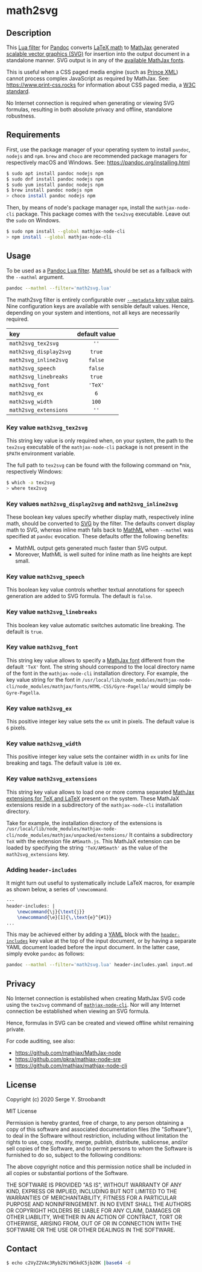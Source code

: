 # math2svg


## Description

This [Lua filter][pandoc.lua-filters] for [Pandoc][pandoc] converts
[LaTeX math][latex.math] to [MathJax][mathjax] generated
[scalable vector graphics (SVG)][svg] for insertion into the output document
in a standalone manner. 
SVG output is in any of the [available MathJax fonts][mathjax.fonts].

This is useful when a CSS paged media engine (such as [Prince XML][prince])
cannot process complex JavaScript as required by MathJax.
See: <https://www.print-css.rocks> for information about CSS paged media,
a [W3C standard][w3c].

No Internet connection is required when generating or viewing SVG formulas,
resulting in both absolute privacy and offline, standalone robustness.


## Requirements

First, use the package manager of your operating system to install `pandoc`,
`nodejs` and `npm`. `brew` and `choco` are recommended package managers for
respectively macOS and Windows. See: <https://pandoc.org/installing.html>

```bash
$ sudo apt install pandoc nodejs npm
$ sudo dnf install pandoc nodejs npm
$ sudo yum install pandoc nodejs npm
$ brew install pandoc nodejs npm
> choco install pandoc nodejs npm
```

Then, by means of node's package manager `npm`, install the `mathjax-node-cli`
package. This package comes with the `tex2svg` executable.
Leave out the `sudo` on Windows.

```bash
$ sudo npm install --global mathjax-node-cli
> npm install --global mathjax-node-cli
```


## Usage

To be used as a [Pandoc Lua filter][pandoc.lua-filters].
[MathML][mathml] should be set as a fallback with
the `--mathml` argument.

```bash
pandoc --mathml --filter='math2svg.lua'
```

The math2svg filter is entirely configurable over
[`--metadata` key value pairs](pandoc.metadata).
Nine configuration keys are available with sensible default values.
Hence, depending on your system and intentions, not all keys are necessarily
required.

|key|default value|
|:--|:-----------:|
|`math2svg_tex2svg`|`''`|
|`math2svg_display2svg`|`true`|
|`math2svg_inline2svg`|`false`|
|`math2svg_speech`|`false`|
|`math2svg_linebreaks`|`true`|
|`math2svg_font`|`'TeX'`|
|`math2svg_ex`|`6`|
|`math2svg_width`|`100`|
|`math2svg_extensions`|`''`|


### Key value `math2svg_tex2svg`
This string key value is only required when, on your system, the path to the
`tex2svg` executable of the `mathjax-node-cli` package is not present in the
`$PATH` environment variable.

The full path to `tex2svg` can be found with the following command on \*nix,
respectively Windows:

```bash
$ which -a tex2svg
> where tex2svg
```

### Key values `math2svg_display2svg` and `math2svg_inline2svg`
These boolean key values specify whether display math, respectively inline math,
should be converted to [SVG][svg] by the filter.
The defaults convert display math to SVG, whereas inline math falls back to
[MathML][mathml] when `--mathml` was specified at `pandoc` evocation.
These defaults offer the following benefits:

- MathML output gets generated much faster than SVG output.
- Moreover, MathML is well suited for inline math as line heights are kept
  small.


### Key value `math2svg_speech`
This boolean key value controls whether textual annotations for speech
generation are added to SVG formula. The default is `false`.

### Key value `math2svg_linebreaks`
This boolean key value automatic switches automatic line breaking.
The default is `true`.


### Key value `math2svg_font`
This string key value allows to specify a [MathJax font][mathjax.fonts]
different from the default `'TeX'` font.
The string should correspond to the local directory name of the font in the
`mathjax-node-cli` installation directory.
For example, the key value string for the font in
`/usr/local/lib/node_modules/mathjax-node-cli/node_modules/mathjax/fonts/HTML-CSS/Gyre-Pagella/`
would simply be `Gyre-Pagella`.


### Key value `math2svg_ex`
This positive integer key value sets the `ex` unit in pixels.
The default value is `6` pixels.


### Key value `math2svg_width`
This positive integer key value sets the container width in `ex` units for line
breaking and tags. The default value is `100` ex.


### Key value `math2svg_extensions`
This string key value allows to load one or more comma separated
[MathJax extensions for TeX and LaTeX][mathjax.tex.ext] present on the system.
These MathJaX extensions reside in a subdirectory of the `mathjax-node-cli`
installation directory.

Take for example, the installation directory of the extensions is
`/usr/local/lib/node_modules/mathjax-node-cli/node_modules/mathjax/unpacked/extensions/`
It contains a subdirectory `TeX` with the extension file `AMSmath.js`.
This MathJaX extension can be loaded by specifying the string `'TeX/AMSmath'`
as the value of the `math2svg_extensions` key.


### Adding `header-includes`
It might turn out useful to systematically include LaTeX macros, for example as
shown below, a series of `\newcommand`.

```latex
---
header-includes: |
    \newcommand{\j}{\text{j}}
    \newcommand{\e}[1]{\,\text{e}^{#1}}
...
```

This may be achieved either by adding a [YAML][yaml] block with the
[`header-includes`][pandoc.header-includes] key value at the top of the input
document, or by having a separate YAML document loaded before the input
document. In the latter case, simply evoke `pandoc` as follows:

```bash
pandoc --mathml --filter='math2svg.lua' header-includes.yaml input.md
```


## Privacy

No Internet connection is established when creating MathJax SVG code using
the `tex2svg` command of [`mathjax-node-cli`][mathjax.node.cli].
Nor will any Internet connection be established when viewing an SVG formula.

Hence, formulas in SVG can be created and viewed offline whilst remaining
private.

For code auditing, see also:

- <https://github.com/mathjax/MathJax-node>
- <https://github.com/pkra/mathjax-node-sre>
- <https://github.com/mathjax/mathjax-node-cli>


## License

Copyright (c) 2020 Serge Y. Stroobandt

MIT License

Permission is hereby granted, free of charge, to any person obtaining a copy
of this software and associated documentation files (the "Software"), to deal
in the Software without restriction, including without limitation the rights
to use, copy, modify, merge, publish, distribute, sublicense, and/or sell
copies of the Software, and to permit persons to whom the Software is
furnished to do so, subject to the following conditions:

The above copyright notice and this permission notice shall be included in all
copies or substantial portions of the Software.

THE SOFTWARE IS PROVIDED "AS IS", WITHOUT WARRANTY OF ANY KIND, EXPRESS OR
IMPLIED, INCLUDING BUT NOT LIMITED TO THE WARRANTIES OF MERCHANTABILITY,
FITNESS FOR A PARTICULAR PURPOSE AND NONINFRINGEMENT. IN NO EVENT SHALL THE
AUTHORS OR COPYRIGHT HOLDERS BE LIABLE FOR ANY CLAIM, DAMAGES OR OTHER
LIABILITY, WHETHER IN AN ACTION OF CONTRACT, TORT OR OTHERWISE, ARISING FROM,
OUT OF OR IN CONNECTION WITH THE SOFTWARE OR THE USE OR OTHER DEALINGS IN THE
SOFTWARE.


## Contact

```bash
$ echo c2VyZ2VAc3Ryb29iYW5kdC5jb20K |base64 -d
```


[latex.math]: https://en.wikibooks.org/wiki/LaTeX/Mathematics

[mathjax]: https://www.mathjax.org/
[mathjax.fonts]: https://docs.mathjax.org/en/latest/output/fonts.html
[mathjax.node.cli]: https://github.com/mathjax/mathjax-node-cli
[mathjax.tex.ext]: https://docs.mathjax.org/en/latest/input/tex/extensions.html
[mathml]: https://en.wikipedia.org/wiki/MathML

[pandoc]: https://pandoc.org/
[pandoc.header-includes]: https://pandoc.org/MANUAL.html#metadata-blocks
[pandoc.lua-filters]: https://pandoc.org/lua-filters.html
[pandoc.metadata]: https://pandoc.org/MANUAL.html#reader-options
[prince]: https://www.princexml.com

[svg]: https://en.wikipedia.org/wiki/Scalable_Vector_Graphics

[w3c]: https://www.w3.org/TR/css-page-3/

[yaml]: https://en.wikipedia.org/wiki/YAML
